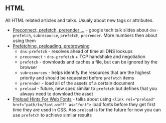 ## HTML
All HTML related articles and talks. Usualy about new tags or attributes.

- [Preconnect, prefetch, prerender ...](https://docs.google.com/presentation/d/18zlAdKAxnc51y_kj-6sWLmnjl6TLnaru_WH0LJTjP-o/present?slide=id.p19) - google tech talk slides about `dns-prefetch`, `subresource`, `prefetch`, `prerender`. More numbers then about using them
- [Prefetching, preloading, prebrowsing](https://css-tricks.com/prefetching-preloading-prebrowsing/?utm_source=html5weekly&utm_medium=email)
  - `dns-prefetch` - resolves ahead of time all DNS lookups
  - `preconnect` - `dns-prefetch` + TCP handshake and negotiation
  - `prefetch` - downloads and caches a file, but can be ignored by the browser 
  - `subresources` - helps identify the resources that are the highest priority and should be requested before `prefetch` items
  - `prerender` - load all of the assets of a certain document
  - `preload` -  future, new spec similar to `prefetch` but defines that you always need to download the asset
- [Preload Hints For Web Fonts](http://www.bramstein.com/writing/preload-hints-for-web-fonts.html) - talks about using `<link rel="preload" href="path/to/font.woff" as="font">` load fonts before they get first time they are used in CSS. Ass `preload` is for the future for now you can use `prefetch` to achieve similar results
